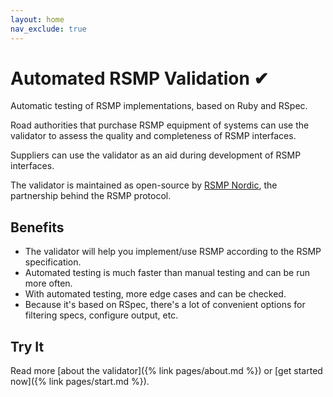 ```yaml
---
layout: home
nav_exclude: true
---
```


# Automated RSMP Validation ✔︎

Automatic testing of RSMP implementations, based on Ruby and RSpec.

Road authorities that purchase RSMP equipment of systems can use the validator to assess the quality and completeness of RSMP interfaces.

Suppliers can use the validator as an aid during development of RSMP interfaces.

The validator is maintained as open-source by [RSMP Nordic](https://rsmp-nordic.org), the partnership behind the RSMP protocol.

## Benefits
* The validator will help you implement/use RSMP according to the RSMP specification.
* Automated testing is much faster than manual testing and can be run more often.
* With automated testing, more edge cases and can be checked.
* Because it's based on RSpec, there's a lot of convenient options for filtering specs, configure output, etc.

## Try It
Read more [about the validator]({% link pages/about.md %}) or [get started now]({% link pages/start.md %}).

